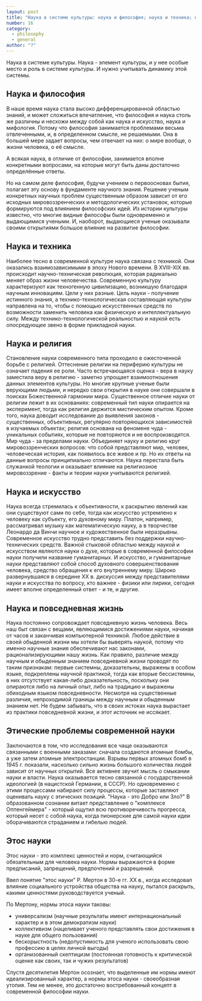 ```yaml
---
layout: post
title: "Наука в системе культуры: наука и философия; наука и техника; наука и религия; наука и искусство; наука и повседневная жизнь. Этические проблемы современной науки; научный этос"
number: 16
category:
  - philosophy
  - general
author: "?"
---
```


Наука в системе культуры. Наука - элемент культуры, и у нее особые место и роль в системе культуры. И нужно учитывать динамику этой системы.

## Наука и философия
В наше время наука стала высоко дифференцированной областью знаний, и может сложиться впечатление, что философия и наука столь же различны и несхожи между собой как наука и искусство, наука и мифология. Потому что философия занимается проблемами весьма отвлеченными, и, в определенном смысле, не решаемыми. Она в большей мере задает вопросы, чем отвечает на них: о мире вообще, о жизни человека, о её смысле.

А всякая наука, в отличие от философии, занимается вполне конкретными вопросами, на которые могут быть даны достаточно определённые ответы.

Но на самом деле философия, будучи учением о первоосновах бытия, полагает эту основу в фундаменте научного знания. Решение ученым конкретных научных проблем существенным образом зависит от его исходных мировоззренческих и методологических установок, которые формируются под влиянием философских идей. Из истории культуры известно, что многие видные философы были одновременно и выдающимися учеными. И, наоборот, выдающиеся ученые оказывали своими открытиями большое влияние на развитие философии.

## Наука и техника
Наиболее тесно в современной культуре наука связана с техникой. Они оказались взаимозависимыми в эпоху Нового времени. В XVIII-XIX вв. происходит научно-техническая революция, которая радикально меняет образ жизни человечества. Современную культуру характеризуют как техногенную цивилизацию, возникшую благодаря научным инновациям. Цели у них разные. Цель науки - получение истинного знания, а технико-технологическая составляющая культуры направлена на то, чтобы с помощью искусственных средств по возможности заменить человека как физическую и интеллектуальную силу. Между технико-технологической реальностью и наукой есть опосредующее звено в форме прикладной науки.

## Наука и религия
Становление науки современного типа проходило в ожесточенной борьбе с религией. Оттеснение религии на периферию культуры не означает падения ее роли. Часто встречающаяся оценка - вера в науку заместила веру в религию - заметно упрощает взаимоотношения данных элементов культуры. Но многие крупные ученые были верующими людьми, и нередко свои открытия в науке они совершали в поисках Божественной гармонии мира. Существенное отличие науки от религии лежит в их основаниях: современный тип науки опирается на эксперимент, тогда как религия держится мистическим опытом. Кроме того, наука доводит исследование до выявления законов - существенных, объективных, регулярно повторяющихся зависимостей в изучаемых объектах; религия основана на феномене чуда - уникальных событиях, которые не повторяются и не воспроизводятся. Мир чуда - за пределами науки. Объединяет науку и религию круг мировоззренческих вопросов: что собой представляют мир, человек, человеческая история, как появилось все живое и пр. Но их ответы на данные вопросы принципиально отличаются. Наука перестала быть служанкой теологии и оказывает влияние на религиозное мировоззрение - факты и теории науки учитываются религией.

## Наука и искусство
Наука всегда стремилась к объективности, к раскрытию явлений как они существуют сами по себе, тогда как искусство устремлено к человеку как субъекту, его духовному миру. Платон, например, рассматривал музыку как математическую науку, а в творчестве Леонардо да Винчи научное и художественное были неразрывны. Современное искусство трудно представить без поддержки научно-технических средств. Важной стыковой областью между наукой и искусством являются науки о духе, которые в современной философии науки получили название гуманитарных. И искусство, и гуманитарные науки представляют собой способ духовного совершенствования человека, средство обращения к его внутреннему миру. Широко развернувшаяся в середине XX в. дискуссия между представителями науки и искусства по вопросу, кто важнее - физики или лирики, сегодня имеет вполне определенный ответ - и те, и другие. 

## Наука и повседневная жизнь
Наука постоянно сопровождает повседневную жизнь человека. Весь наш быт связан с вещами, являющимися достижениями науки, начиная от часов и заканчивая компьютерной техникой. Любое действие в своей обыденной жизни мы хотели бы выверять наукой, потому что именно научные знания обеспечивают нас законами, рационализирующими нашу жизнь. Как правило, различие между научным и обыденным знанием повседневной жизни проводят по таким признакам: первые системны, доказательны, выражены в особом языке, подкреплены научной практикой, тогда как вторые бессистемны, в них отсутствует какая-либо доказательность, поскольку они опираются либо на личный опыт, либо на традицию и выражены обиходным языком повседневности. Несмотря на существенные различия, непроходимой границы между научным и обыденным знанием нет. Не будем забывать, что в своих истоках наука вырастает из практики повседневной жизни, и этот источник не иссякает.

## Этические проблемы современной науки
Заключаются в том, что исследования все чаще оказываются связанными с военными заказами: сначала создаются атомные бомбы, а уже затем атомные электростанции. Взрывы первых атомных бомб в 1945 г. показали, насколько сильно жизнь большого количества людей зависит от научных открытий. Все активнее звучит мысль о смыкании науки и власти. Наука оказывается тесно связанной с государственной идеологией (в нацистской Германии, в СССР). Но одновременно с этими процессами набирают силу процессы, которые заставляют оценивать науку с этических позиций. "Наука - это Добро или Зло?" В образованном сознании витает представление о "комплексе Оппенгеймера" - который ощутил всю противоречивость прогресса, который несет с собой наука, когда пионерские для самой науки идеи оборачиваются страданием и гибелью людей. 

## Этос науки
Этос науки - это комплекс ценностей и норм, считающийся обязательным для человека науки. Нормы выражаются в форме предписаний, запрещений, предпочтений и разрешений.

Ввел понятие "этос науки" Р. Мертон в 30-е гг. XX в., когда исследовал влияние социального устройства общества на науку, пытался раскрыть, какими ценностями руководствуется ученый.

По Мертону, нормы этоса науки таковы:
* универсализм (научные результаты имеют интернациональный характер и в этом демократизм науки)
* коллективизм (нацеливает ученого представлять свои достижения в науке для общего пользования)
* бескорыстность (недопустимость для ученого использовать свою профессию в целях личной выгоды)
* организованный скептицизм (постоянная готовность к критической оценке как своих, так и чужих результатов)

Спустя десятилетия Мертон осознает, что выделенные им нормы имеют идеализированный характер, а нормы этоса науки - своеобразная утопия. Тем не менее, это достаточно востребованный концепт в современной философии науки.
